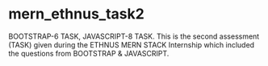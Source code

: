 # mern_ethnus_task2
BOOTSTRAP-6 TASK, JAVASCRIPT-8 TASK. This is the second assessment (TASK) given during the ETHNUS MERN STACK Internship which included the questions from BOOTSTRAP &amp; JAVASCRIPT.
